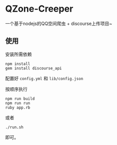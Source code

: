 # QZone-Creeper

一个基于nodejs的QQ空间爬虫 + discourse上传项目~

## 使用

安装所需依赖
```
npm install
gem install discourse_api
```

配置好 `config.yml` 和 `lib/config.json`

按顺序执行

```
npm run build
npm run run
ruby app.rb
```
或者
```
./run.sh
```

即可。